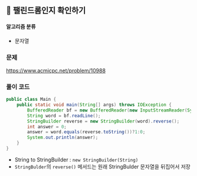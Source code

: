 ## 🌱 팰린드롬인지 확인하기

#### 알고리즘 분류

- 문자열

### 문제

https://www.acmicpc.net/problem/10988

### 풀이 코드

```java
public class Main {
    public static void main(String[] args) throws IOException {
        BufferedReader bf = new BufferedReader(new InputStreamReader(System.in));
        String word = bf.readLine();
        StringBuilder reverse = new StringBuilder(word).reverse();
        int answer = 0;
        answer = word.equals(reverse.toString())?1:0;
        System.out.println(answer);
    }
}
```
- String to StringBuilder : `new StringBuilder(String)`
- `StringBulder`의 `reverse()` 메서드는 원래 StringBulder 문자열을 뒤집어서 저장
